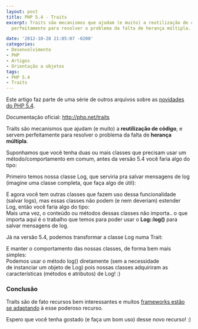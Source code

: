 ```yaml
---
layout: post
title: PHP 5.4 - Traits
excerpt: Traits são mecanismos que ajudam (e muito) a reutilização de código, e servem
  perfeitamente para resolver o problema da falta de herança múltipla.

date: '2012-10-28 21:05:07 -0200'
categories:
- Desenvolvimento
- PHP
- Artigos
- Orientação a objetos
tags:
- PHP 5.4
- Traits
---
```

Este artigo faz parte de uma série de outros arquivos sobre as <a title="PHP 5.4 – Novas funcionalidades" href="/php-5-4-novas-funcionalidades" target="_blank">novidades do PHP 5.4</a>.

Documentação oficial: <a href="http://php.net/traits" target="_blank">http://php.net/traits</a>

Traits são mecanismos que ajudam (e muito) a <strong>reutilização de código</strong>, e servem perfeitamente para resolver o problema da falta de <strong>herança múltipla</strong>.

Suponhamos que você tenha duas ou mais classes que precisam usar um método/comportamento em comum, antes da versão 5.4 você faria algo do tipo:

Primeiro temos nossa classe Log, que serviria pra salvar mensagens de log (imagine uma classe completa, que faça algo de útil):

<div data-gist-id="3970165" data-gist-show-loading="false"></div>
E agora você tem outras classes que fazem uso dessa funcionalidade (salvar logs), mas essas classes não podem (e nem deveriam) estender Log, então você faria algo do tipo:

<div data-gist-id="3970168" data-gist-show-loading="false"></div>
Mais uma vez, o conteúdo ou métodos dessas classes não importa.. o que importa aqui é o trabalho que temos para poder usar o <strong>Log::log()</strong> para salvar mensagens de log.

Já na versão 5.4, podemos transformar a classe Log numa Trait:

<div data-gist-id="3970177" data-gist-show-loading="false"></div>
E manter o comportamento das nossas classes, de forma bem mais simples:

<div data-gist-id="3970188" data-gist-show-loading="false"></div>
<div data-gist-id="3970189" data-gist-show-loading="false"></div>
Podemos usar o método log() diretamente (sem a necessidade de instanciar um objeto de Log) pois nossas classes adquiriram as características (métodos e atributos) de Log! :)

<h3>Conclusão</h3>
Traits são de fato recursos bem interessantes e muitos <a title="O CakePHP 3.0 já está no forno!" href="/o-cakephp-3-0-ja-esta-no-forno">frameworks estão se adaptando</a> à esse poderoso recurso.

Espero que você tenha gostado (e faça um bom uso) desse novo recurso! :)

